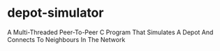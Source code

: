 # depot-simulator
A Multi-Threaded Peer-To-Peer C Program That Simulates A Depot And Connects To Neighbours In The Network
